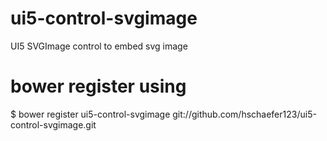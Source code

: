 # ui5-control-svgimage
UI5 SVGImage control to embed svg image 

# bower register using
$ bower register ui5-control-svgimage git://github.com/hschaefer123/ui5-control-svgimage.git